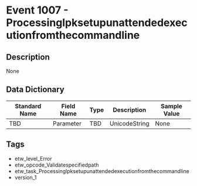 # Event 1007 - Processinglpksetupunattendedexecutionfromthecommandline

## Description
None

## Data Dictionary
|Standard Name|Field Name|Type|Description|Sample Value|
|---|---|---|---|---|
|TBD|Parameter|TBD|UnicodeString|None|None|

## Tags
* etw_level_Error
* etw_opcode_Validatespecifiedpath
* etw_task_Processinglpksetupunattendedexecutionfromthecommandline
* version_1